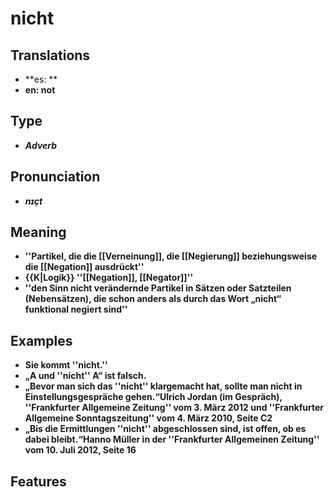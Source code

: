# nicht
## Translations
- **es: **
- **en: not**
## Type
- _**Adverb**_
## Pronunciation
- _**nɪçt**_
## Meaning
- **''Partikel, die die [[Verneinung]], die [[Negierung]] beziehungsweise die [[Negation]] ausdrückt''**
- **{{K|Logik}} ''[[Negation]], [[Negator]]''**
- **''den Sinn nicht verändernde Partikel in Sätzen oder Satzteilen (Nebensätzen), die schon anders als durch das Wort „nicht“ funktional negiert sind''**
## Examples
- **Sie kommt ''nicht.''**
- **„A und ''nicht'' A“ ist falsch.**
- **„Bevor man sich das ''nicht'' klargemacht hat, sollte man nicht in Einstellungsgespräche gehen.“<ref>Ulrich Jordan (im Gespräch), ''Frankfurter Allgemeine Zeitung'' vom 3. März 2012 und ''Frankfurter Allgemeine Sonntagszeitung'' vom 4. März 2010, Seite C2</ref>**
- **„Bis die Ermittlungen ''nicht'' abgeschlossen sind, ist offen, ob es dabei bleibt.“<ref>Hanno Müller in der ''Frankfurter Allgemeinen Zeitung'' vom 10. Juli 2012, Seite 16</ref>**
## Features
